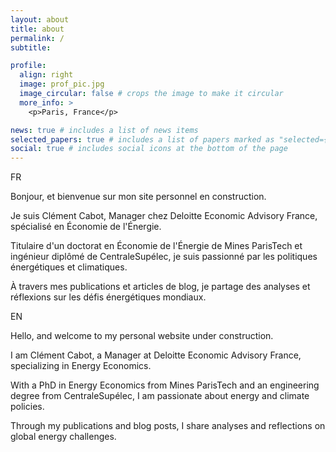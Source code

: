 ```yaml
---
layout: about
title: about
permalink: /
subtitle: 

profile:
  align: right
  image: prof_pic.jpg
  image_circular: false # crops the image to make it circular
  more_info: >
    <p>Paris, France</p>

news: true # includes a list of news items
selected_papers: true # includes a list of papers marked as "selected={true}"
social: true # includes social icons at the bottom of the page
---
```


FR

Bonjour, et bienvenue sur mon site personnel en construction. 

Je suis Clément Cabot, Manager chez Deloitte Economic Advisory France, spécialisé en Économie de l'Énergie. 

Titulaire d'un doctorat en Économie de l'Énergie de Mines ParisTech et ingénieur diplômé de CentraleSupélec, je suis passionné par les politiques énergétiques et climatiques.

À travers mes publications et articles de blog, je partage des analyses et réflexions sur les défis énergétiques mondiaux. 

EN

Hello, and welcome to my personal website under construction.

I am Clément Cabot, a Manager at Deloitte Economic Advisory France, specializing in Energy Economics.

With a PhD in Energy Economics from Mines ParisTech and an engineering degree from CentraleSupélec, I am passionate about energy and climate policies.

Through my publications and blog posts, I share analyses and reflections on global energy challenges.
